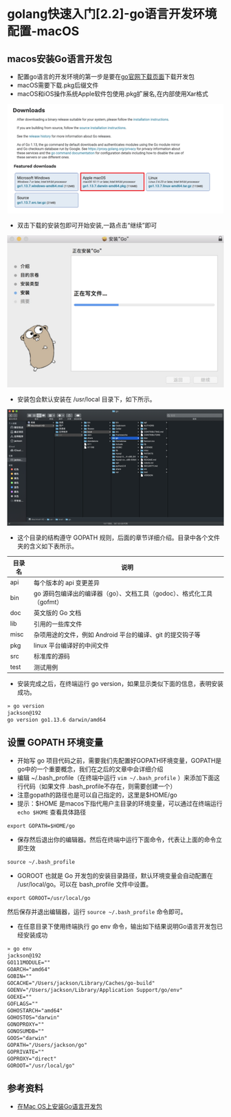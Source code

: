 # golang快速入门[2.2]-go语言开发环境配置-macOS
## macos安装Go语言开发包
* 配置go语言的开发环境的第一步是要在[go官网下载页面](https://golang.google.cn/dl/)下载开发包
* macOS需要下载.pkg后缀文件
* macOS和iOS操作系统Apple软件包使用.pkg扩展名,在内部使用Xar格式

![image](../image/17.png)
* 双击下载的安装包即可开始安装,一路点击“继续”即可

![image](../image/18.png)
* 安装包会默认安装在 /usr/local 目录下，如下所示。

![image](../image/19.png)
* 这个目录的结构遵守 GOPATH 规则，后面的章节详细介绍。目录中各个文件夹的含义如下表所示。

| 目录名 | 说明                                                                  |
|--------|-----------------------------------------------------------------------|
| api    | 每个版本的 api 变更差异                                               |
| bin    | go 源码包编译出的编译器（go）、文档工具（godoc）、格式化工具（gofmt） |
| doc    | 英文版的 Go 文档                                                      |
| lib    | 引用的一些库文件                                                      |
| misc   | 杂项用途的文件，例如 Android 平台的编译、git 的提交钩子等             |
| pkg    | linux 平台编译好的中间文件                                          |
| src    | 标准库的源码                                                          |
| test   | 测试用例                                                              |

* 安装完成之后，在终端运行 go version，如果显示类似下面的信息，表明安装成功。
```
» go version                                                                                                                                                                          jackson@192
go version go1.13.6 darwin/amd64
```

## 设置 GOPATH 环境变量
* 开始写 go 项目代码之前，需要我们先配置好GOPATH环境变量，GOPATH是go中的一个重要概念，我们在之后的文章中会详细介绍
* 编辑 ~/.bash_profile（在终端中运行 `vim ~/.bash_profile` ）来添加下面这行代码（如果文件 .bash_profile不存在，则需要创建一个）
* 注意gopath的路径也是可以自己指定的，这里是$HOME/go
* 提示：$HOME 是macos下指代用户主目录的环境变量，可以通过在终端运行 `echo $HOME` 查看具体路径

```
export GOPATH=$HOME/go
```
* 保存然后退出你的编辑器。然后在终端中运行下面命令，代表让上面的命令立即生效
```
source ~/.bash_profile
```
* GOROOT 也就是 Go 开发包的安装目录路径，默认环境变量会自动配置在 /usr/local/go。可以在 bash_profile 文件中设置。
```
export GOROOT=/usr/local/go
```
然后保存并退出编辑器，运行 `source ~/.bash_profile` 命令即可。

* 在任意目录下使用终端执行 go env 命令，输出如下结果说明Go语言开发包已经安装成功

```
» go env                                                                                                                                                                              jackson@192
GO111MODULE=""
GOARCH="amd64"
GOBIN=""
GOCACHE="/Users/jackson/Library/Caches/go-build"
GOENV="/Users/jackson/Library/Application Support/go/env"
GOEXE=""
GOFLAGS=""
GOHOSTARCH="amd64"
GOHOSTOS="darwin"
GONOPROXY=""
GONOSUMDB=""
GOOS="darwin"
GOPATH="/Users/jackson/go"
GOPRIVATE=""
GOPROXY="direct"
GOROOT="/usr/local/go"
```
## 参考资料
* [在Mac OS上安装Go语言开发包](http://c.biancheng.net/view/3994.html)
